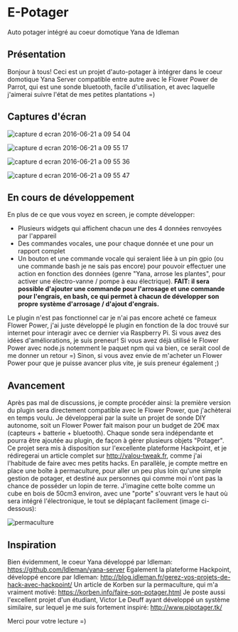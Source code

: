 # E-Potager
Auto potager intégré au coeur domotique Yana de Idleman

## Présentation
Bonjour à tous! Ceci est un projet d'auto-potager à intégrer dans le coeur domotique Yana Server compatible entre autre avec le Flower Power de Parrot, qui est une sonde bluetooth, facile d'utilisation, et avec laquelle j'aimerai suivre l'état de mes petites plantations =)

## Captures d'écran
![capture d ecran 2016-06-21 a 09 54 04](https://cloud.githubusercontent.com/assets/6785619/16221998/06f0529a-37c0-11e6-8fd1-8fc23fe0f024.png)

![capture d ecran 2016-06-21 a 09 55 17](https://cloud.githubusercontent.com/assets/6785619/16221999/0a02f1ea-37c0-11e6-8b09-459aecd6ec2b.png)

![capture d ecran 2016-06-21 a 09 55 36](https://cloud.githubusercontent.com/assets/6785619/16222003/0e88101a-37c0-11e6-994a-8789ff9853a7.png)

![capture d ecran 2016-06-21 a 09 55 47](https://cloud.githubusercontent.com/assets/6785619/16222004/10b040c4-37c0-11e6-87a5-887d74e4e4c4.png)

## En cours de développement
En plus de ce que vous voyez en screen, je compte développer:
- Plusieurs widgets qui affichent chacun une des 4 données renvoyées par l'appareil
- Des commandes vocales, une pour chaque donnée et une pour un rapport complet
- Un bouton et une commande vocale qui seraient liée à un pin gpio (ou une commande bash je ne sais pas encore) pour pouvoir effectuer une action en fonction des données (genre "Yana, arrose les plantes", pour activer une électro-vanne / pompe à eau électrique). **FAIT: il sera possible d'ajouter une commande pour l'arrosage et une commande pour l'engrais, en bash, ce qui permet à chacun de développer son propre système d'arrosage / d'ajout d'engrais.**

Le plugin n'est pas fonctionnel car je n'ai pas encore acheté ce fameux Flower Power, j'ai juste développé le plugin en fonction de la doc trouvé sur internet pour interagir avec ce dernier via Raspberry Pi. Si vous avez des idées d'améliorations, je suis preneur! Si vous avez déjà utilisé le Flower Power avec node.js notemment le paquet npm qui va bien, ce serait cool de me donner un retour =) Sinon, si vous avez envie de m'acheter un Flower Power pour que je puisse avancer plus vite, je suis preneur également ;)

## Avancement
Après pas mal de discussions, je compte procéder ainsi: la première version du plugin sera directement compatible avec le Flower Power, que j'achèterai en temps voulu. Je développerai par la suite un projet de sonde DIY autonome, soit un Flower Power fait maison pour un budget de 20€ max (capteurs + batterie + bluetooth). Chaque sonde sera indépendante et pourra être ajoutée au plugin, de façon à gérer plusieurs objets "Potager". Ce projet sera mis à disposition sur l'excellente plateforme Hackpoint, et je rédiregerai un article complet sur http://valou-tweak.fr, comme j'ai l'habitude de faire avec mes petits hacks. En parallèle, je compte mettre en place une boîte à permaculture, pour aller un peu plus loin qu'une simple gestion de potager, et destiné aux personnes qui comme moi n'ont pas la chance de posséder un lopin de terre. J'imagine cette boîte comme un cube en bois de 50cm3 environ, avec une "porte" s'ouvrant vers le haut où sera intégré l'électronique, le tout se déplaçant facilement (image ci-dessous):

![permaculture](https://cloud.githubusercontent.com/assets/6785619/16300816/11482d32-396c-11e6-91d2-1c3d7dd239c9.jpg)

## Inspiration
Bien évidemment, le coeur Yana développé par Idleman:
https://github.com/ldleman/yana-server
Egalement la plateforme Hackpoint, développé encore par Idleman:
http://blog.idleman.fr/gerez-vos-projets-de-hack-avec-hackpoint/
Un article de Korben sur la permaculture, qui m'a vraiment motivé:
https://korben.info/faire-son-potager.html
Je poste aussi l'excellent projet d'un étudiant, Victor Le Deuff ayant développé un système similaire, sur lequel je me suis fortement inspiré: http://www.pipotager.tk/

Merci pour votre lecture =)
